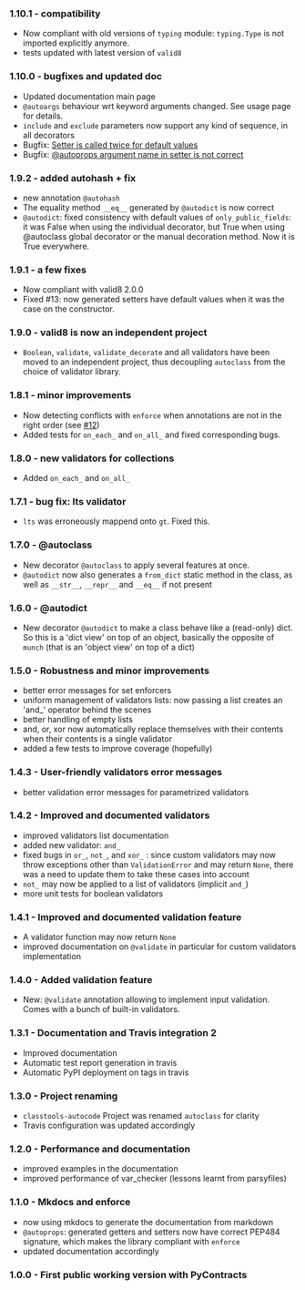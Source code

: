 ### 1.10.1 - compatibility

 * Now compliant with old versions of `typing` module: `typing.Type` is not imported explicitly anymore.
 * tests updated with latest version of `valid8`

### 1.10.0 - bugfixes and updated doc

 * Updated documentation main page
 * `@autoargs` behaviour wrt keyword arguments changed. See usage page for details.
 * `include` and `exclude` parameters now support any kind of sequence, in all decorators
 * Bugfix: [Setter is called twice for default values](https://github.com/smarie/python-autoclass/issues/16)
 * Bugfix: [@autoprops argument name in setter is not correct](https://github.com/smarie/python-autoclass/issues/17)
 

### 1.9.2 - added autohash + fix

 * new annotation `@autohash`
 * The equality method `__eq__` generated by `@autodict` is now correct
 * `@autodict`: fixed consistency with default values of `only_public_fields`: it was False when using the individual decorator, but True when using @autoclass global decorator or the manual decoration method. Now it is True everywhere.

### 1.9.1 - a few fixes

 * Now compliant with valid8 2.0.0
 * Fixed #13: now generated setters have default values when it was the case on the constructor.

### 1.9.0 - valid8 is now an independent project

 * `Boolean`, `validate`, `validate_decorate` and all validators have been moved to an independent project, thus decoupling `autoclass` from the choice of validator library.

### 1.8.1 - minor improvements
 * Now detecting conflicts with `enforce` when annotations are not in the right order (see [#12](https://github.com/smarie/python-autoclass/issues/12))
 * Added tests for `on_each_` and `on_all_` and fixed corresponding bugs.

### 1.8.0 - new validators for collections
 * Added `on_each_` and `on_all_`

### 1.7.1 - bug fix: lts validator
 * `lts` was erroneously mappend onto `gt`. Fixed this.

### 1.7.0 - @autoclass
 * New decorator `@autoclass` to apply several features at once.
 * `@autodict` now also generates a `from_dict` static method in the class, as well as `__str__`, `__repr__` and `__eq__` if not present 

### 1.6.0 - @autodict
 * New decorator `@autodict` to make a class behave like a (read-only) dict. So this is a 'dict view' on top of an object, basically the opposite of `munch` (that is an 'object view' on top of a dict)

### 1.5.0 - Robustness and minor improvements

 * better error messages for set enforcers
 * uniform management of validators lists: now passing a list creates an 'and_' operator behind the scenes
 * better handling of empty lists
 * and, or, xor now automatically replace themselves with their contents when their contents is a single validator
 * added a few tests to improve coverage (hopefully)

### 1.4.3 - User-friendly validators error messages

* better validation error messages for parametrized validators

### 1.4.2 - Improved and documented validators

 * improved validators list documentation
 * added new validator: `and_`
 * fixed bugs in `or_`, `not_`, and `xor_` : since custom validators may now throw exceptions other than `ValidationError` and may return `None`, there was a need to update them to take these cases into account
 * `not_` may now be applied to a list of validators (implicit `and_`)
 * more unit tests for boolean validators

### 1.4.1 - Improved and documented validation feature 

 * A validator function may now return `None`
 * improved documentation on `@validate` in particular for custom validators implementation

### 1.4.0 - Added validation feature

 * New: `@validate` annotation allowing to implement input validation. Comes with a bunch of built-in validators.

### 1.3.1 - Documentation and Travis integration 2

 * Improved documentation
 * Automatic test report generation in travis
 * Automatic PyPI deployment on tags in travis

### 1.3.0 - Project renaming

 * `classtools-autocode` Project was renamed `autoclass` for clarity
 * Travis configuration was updated accordingly

### 1.2.0 - Performance and documentation

 * improved examples in the documentation
 * improved performance of var_checker (lessons learnt from parsyfiles)

### 1.1.0 - Mkdocs and enforce

 * now using mkdocs to generate the documentation from markdown
 * `@autoprops`: generated getters and setters now have correct PEP484 signature, which makes the library compliant with `enforce`
 * updated documentation accordingly
 
### 1.0.0 - First public working version with PyContracts

